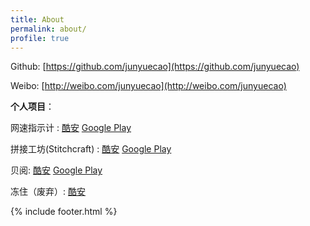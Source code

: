 ```yaml
---
title: About
permalink: about/
profile: true
---
```


Github: [https://github.com/junyuecao](https://github.com/junyuecao) 

Weibo: [http://weibo.com/junyuecao](http://weibo.com/junyuecao)


**个人项目**：

网速指示计 : [酷安](http://www.coolapk.com/apk/131175) [Google Play](https://play.google.com/store/apps/details?id=me.zheteng.android.powerstatus)

拼接工坊(Stitchcraft) : [酷安](http://www.coolapk.com/apk/23634) [Google Play](https://play.google.com/store/apps/details?id=me.zheteng.android.stitchcraft.free)

贝阅: [酷安](http://www.coolapk.com/apk/17652) [Google Play](https://play.google.com/store/apps/details?id=me.zheteng.cbreader.beiyue)

冻住（废弃）: [酷安](http://www.coolapk.com/apk/120695) 

{% include footer.html %}

